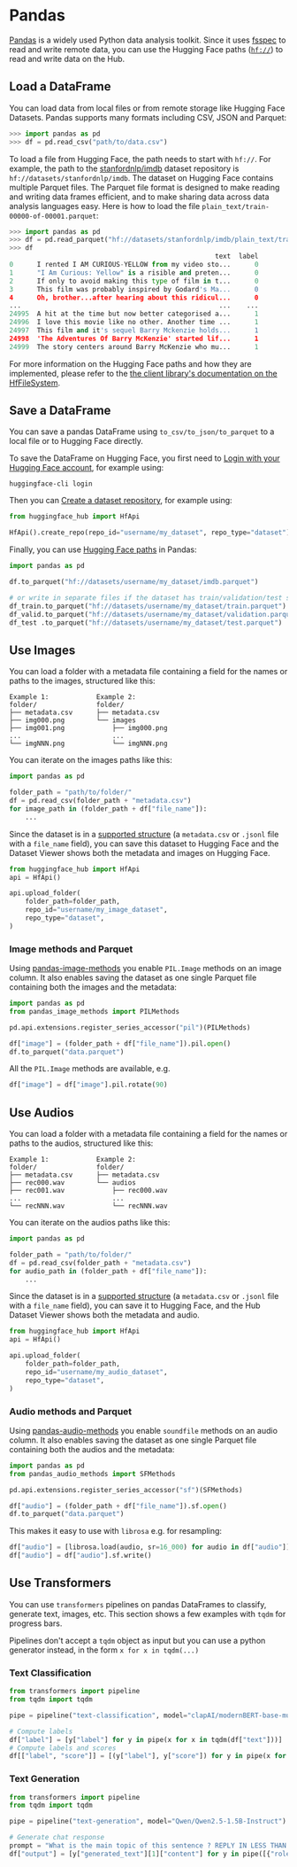 # Pandas

[Pandas](https://github.com/pandas-dev/pandas) is a widely used Python data analysis toolkit.
Since it uses [fsspec](https://filesystem-spec.readthedocs.io) to read and write remote data, you can use the Hugging Face paths ([`hf://`](/docs/huggingface_hub/guides/hf_file_system#integrations)) to read and write data on the Hub.

## Load a DataFrame

You can load data from local files or from remote storage like Hugging Face Datasets. Pandas supports many formats including CSV, JSON and Parquet:

```python
>>> import pandas as pd
>>> df = pd.read_csv("path/to/data.csv")
```

To load a file from Hugging Face, the path needs to start with `hf://`. For example, the path to the [stanfordnlp/imdb](https://huggingface.co/datasets/stanfordnlp/imdb) dataset repository is `hf://datasets/stanfordnlp/imdb`. The dataset on Hugging Face contains multiple Parquet files. The Parquet file format is designed to make reading and writing data frames efficient, and to make sharing data across data analysis languages easy. Here is how to load the file `plain_text/train-00000-of-00001.parquet`:

```python
>>> import pandas as pd
>>> df = pd.read_parquet("hf://datasets/stanfordnlp/imdb/plain_text/train-00000-of-00001.parquet")
>>> df
                                                    text  label
0      I rented I AM CURIOUS-YELLOW from my video sto...      0
1      "I Am Curious: Yellow" is a risible and preten...      0
2      If only to avoid making this type of film in t...      0
3      This film was probably inspired by Godard's Ma...      0
4      Oh, brother...after hearing about this ridicul...      0
...                                                  ...    ...
24995  A hit at the time but now better categorised a...      1
24996  I love this movie like no other. Another time ...      1
24997  This film and it's sequel Barry Mckenzie holds...      1
24998  'The Adventures Of Barry McKenzie' started lif...      1
24999  The story centers around Barry McKenzie who mu...      1
```

For more information on the Hugging Face paths and how they are implemented, please refer to the [the client library's documentation on the HfFileSystem](/docs/huggingface_hub/guides/hf_file_system).

## Save a DataFrame

You can save a pandas DataFrame using `to_csv/to_json/to_parquet` to a local file or to Hugging Face directly.

To save the DataFrame on Hugging Face, you first need to [Login with your Hugging Face account](/docs/huggingface_hub/quick-start#login), for example using:

```
huggingface-cli login
```

Then you can [Create a dataset repository](/docs/huggingface_hub/quick-start#create-a-repository), for example using:

```python
from huggingface_hub import HfApi

HfApi().create_repo(repo_id="username/my_dataset", repo_type="dataset")
```

Finally, you can use [Hugging Face paths](/docs/huggingface_hub/guides/hf_file_system#integrations) in Pandas:

```python
import pandas as pd

df.to_parquet("hf://datasets/username/my_dataset/imdb.parquet")

# or write in separate files if the dataset has train/validation/test splits
df_train.to_parquet("hf://datasets/username/my_dataset/train.parquet")
df_valid.to_parquet("hf://datasets/username/my_dataset/validation.parquet")
df_test .to_parquet("hf://datasets/username/my_dataset/test.parquet")
```

## Use Images

You can load a folder with a metadata file containing a field for the names or paths to the images, structured like this:

```
Example 1:            Example 2:
folder/               folder/
├── metadata.csv      ├── metadata.csv
├── img000.png        └── images
├── img001.png            ├── img000.png
...                       ...
└── imgNNN.png            └── imgNNN.png
```

You can iterate on the images paths like this:

```python
import pandas as pd

folder_path = "path/to/folder/"
df = pd.read_csv(folder_path + "metadata.csv")
for image_path in (folder_path + df["file_name"]):
    ...
```

Since the dataset is in a [supported structure](https://huggingface.co/docs/hub/en/datasets-image#additional-columns) (a `metadata.csv` or `.jsonl` file with a `file_name` field), you can save this dataset to Hugging Face and the Dataset Viewer shows both the metadata and images on Hugging Face.

```python
from huggingface_hub import HfApi
api = HfApi()

api.upload_folder(
    folder_path=folder_path,
    repo_id="username/my_image_dataset",
    repo_type="dataset",
)
```

### Image methods and Parquet

Using [pandas-image-methods](https://github.com/lhoestq/pandas-image-methods) you enable `PIL.Image` methods on an image column. It also enables saving the dataset as one single Parquet file containing both the images and the metadata:

```python
import pandas as pd
from pandas_image_methods import PILMethods

pd.api.extensions.register_series_accessor("pil")(PILMethods)

df["image"] = (folder_path + df["file_name"]).pil.open()
df.to_parquet("data.parquet")
```

All the `PIL.Image` methods are available, e.g.

```python
df["image"] = df["image"].pil.rotate(90)
```

## Use Audios

You can load a folder with a metadata file containing a field for the names or paths to the audios, structured like this:

```
Example 1:            Example 2:
folder/               folder/
├── metadata.csv      ├── metadata.csv
├── rec000.wav        └── audios
├── rec001.wav            ├── rec000.wav
...                       ...
└── recNNN.wav            └── recNNN.wav
```

You can iterate on the audios paths like this:

```python
import pandas as pd

folder_path = "path/to/folder/"
df = pd.read_csv(folder_path + "metadata.csv")
for audio_path in (folder_path + df["file_name"]):
    ...
```

Since the dataset is in a [supported structure](https://huggingface.co/docs/hub/en/datasets-audio#additional-columns) (a `metadata.csv` or `.jsonl` file with a `file_name` field), you can save it to Hugging Face, and the Hub Dataset Viewer shows both the metadata and audio. 

```python
from huggingface_hub import HfApi
api = HfApi()

api.upload_folder(
    folder_path=folder_path,
    repo_id="username/my_audio_dataset",
    repo_type="dataset",
)
```

### Audio methods and Parquet

Using [pandas-audio-methods](https://github.com/lhoestq/pandas-audio-methods) you enable `soundfile` methods on an audio column. It also enables saving the dataset as one single Parquet file containing both the audios and the metadata:

```python
import pandas as pd
from pandas_audio_methods import SFMethods

pd.api.extensions.register_series_accessor("sf")(SFMethods)

df["audio"] = (folder_path + df["file_name"]).sf.open()
df.to_parquet("data.parquet")
```

This makes it easy to use with `librosa` e.g. for resampling:

```python
df["audio"] = [librosa.load(audio, sr=16_000) for audio in df["audio"]]
df["audio"] = df["audio"].sf.write()
```

## Use Transformers

You can use `transformers` pipelines on pandas DataFrames to classify, generate text, images, etc.
This section shows a few examples with `tqdm` for progress bars.

<Tip>

Pipelines don't accept a `tqdm` object as input but you can use a python generator instead, in the form `x for x in tqdm(...)`

</Tip>

### Text Classification

```python
from transformers import pipeline
from tqdm import tqdm

pipe = pipeline("text-classification", model="clapAI/modernBERT-base-multilingual-sentiment")

# Compute labels
df["label"] = [y["label"] for y in pipe(x for x in tqdm(df["text"]))]
# Compute labels and scores
df[["label", "score"]] = [(y["label"], y["score"]) for y in pipe(x for x in tqdm(df["text"]))]
```

### Text Generation

```python
from transformers import pipeline
from tqdm import tqdm

pipe = pipeline("text-generation", model="Qwen/Qwen2.5-1.5B-Instruct")

# Generate chat response
prompt = "What is the main topic of this sentence ? REPLY IN LESS THAN 3 WORDS. Sentence: '{}'"
df["output"] = [y["generated_text"][1]["content"] for y in pipe([{"role": "user", "content": prompt.format(x)}] for x in tqdm(df["text"]))]
```
